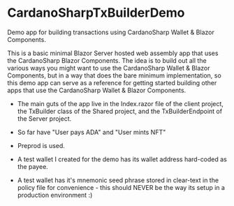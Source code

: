# CardanoSharpTxBuilderDemo
Demo app for building transactions using CardanoSharp Wallet &amp; Blazor Components.

This is a basic minimal Blazor Server hosted web assembly app that uses the CardanoSharp Blazor Components. 
The idea is to build out all the various ways you might want to use the CardanoSharp Wallet & Blazor Components, but in a way that does the bare minimum implementation, so this demo app can serve as a reference for getting started building other apps that use the CardanoSharp Wallet & Blazor Components.

- The main guts of the app live in the Index.razor file of the client project, the TxBuilder class of the Shared project, and the TxBuilderEndpoint of the Server project.

- So far have "User pays ADA" and "User mints NFT"

- Preprod is used.

- A test wallet I created for the demo has its wallet address hard-coded as the payee.

- A test wallet has it's mnemonic seed phrase stored in clear-text in the policy file for convenience - this should NEVER be the way its setup in a production environment :) 
